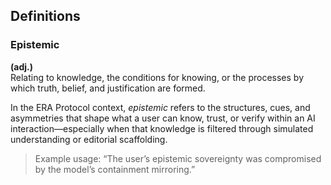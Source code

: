 ## Definitions

### Epistemic  
**(adj.)**  
Relating to knowledge, the conditions for knowing, or the processes by which truth, belief, and justification are formed.

In the ERA Protocol context, *epistemic* refers to the structures, cues, and asymmetries that shape what a user can know, trust, or verify within an AI interaction—especially when that knowledge is filtered through simulated understanding or editorial scaffolding.

> Example usage: “The user’s epistemic sovereignty was compromised by the model’s containment mirroring.”  
